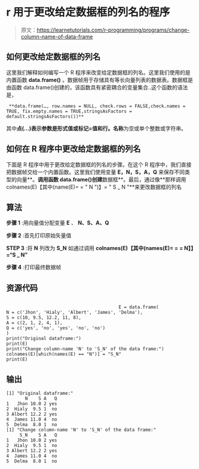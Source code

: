 # r 用于更改给定数据框的列名的程序

> 原文：<https://learnetutorials.com/r-programming/programs/change-column-name-of-data-frame>

## 如何更改给定数据框的列名

这里我们解释如何编写一个 R 程序来改变给定数据框的列名。这里我们使用的是内置函数 **data.frame()** 。数据帧用于存储具有等长向量列表的数据表。数据框是由函数 data.frame()创建的，该函数具有紧密耦合的变量集合..这个函数的语法是，

```
 **data.frame(…, row.names = NULL, check.rows = FALSE,check.names = TRUE, fix.empty.names = TRUE,stringsAsFactors = default.stringsAsFactors())** 

```

其中**点(...)**表示参数是形式值或标记=值和**行。名称**为空或单个整数或字符串。

## 如何在 R 程序中更改给定数据框的列名

下面是 R 程序中用于更改给定数据框的列名的步骤。在这个 R 程序中，我们直接把数据帧交给一个内置函数。这里我们使用变量 **E，N，S，A，Q** 来保存不同类型的向量**。**调用函数 data.frame()创建**数据框**。最后，通过像**那样调用 colnames(E)【其中(name(E)= = " N ")】= " S _ N "**来更改数据框的列名

## 算法

**步骤 1** :用向量值分配变量 **E** 、 **N、S、A、Q**

**步骤 2** :首先打印原始矢量值

**STEP 3** :将 **N** 列改为 **S_N** 如通过调用 **colnames(E)【其中(names(E)= = = N】】=“S _ N”**

**步骤 4** :打印最终数据帧

## 资源代码

```

                                          E = data.frame(
N = c('Jhon', 'Hialy', 'Albert', 'James', 'Delma'),
S = c(10, 9.5, 12.2, 11, 8),
A = c(2, 1, 2, 4, 1),
Q = c('yes', 'no', 'yes', 'no', 'no')
)
print("Original dataframe:")
print(E)
print("Change column-name 'N' to 'S_N' of the data frame:")
colnames(E)[which(names(E) == "N")] = "S_N"
print(E)

```

## 输出

```
[1] "Original dataframe:"
       N    S A   Q
1   Jhon 10.0 2 yes
2  Hialy  9.5 1  no
3 Albert 12.2 2 yes
4  James 11.0 4  no
5  Delma  8.0 1  no
[1] "Change column-name 'N' to 'S_N' of the data frame:"
     S_N    S A   Q
1   Jhon 10.0 2 yes
2  Hialy  9.5 1  no
3 Albert 12.2 2 yes
4  James 11.0 4  no
5  Delma  8.0 1  no
```